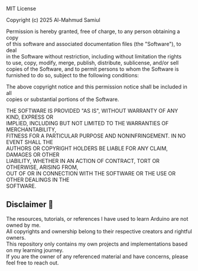 MIT License  

Copyright (c) 2025 Al-Mahmud Samiul  

Permission is hereby granted, free of charge, to any person obtaining a copy  
of this software and associated documentation files (the "Software"), to deal  
in the Software without restriction, including without limitation the rights  
to use, copy, modify, merge, publish, distribute, sublicense, and/or sell  
copies of the Software, and to permit persons to whom the Software is  
furnished to do so, subject to the following conditions:  

The above copyright notice and this permission notice shall be included in all  
copies or substantial portions of the Software.  

THE SOFTWARE IS PROVIDED "AS IS", WITHOUT WARRANTY OF ANY KIND, EXPRESS OR  
IMPLIED, INCLUDING BUT NOT LIMITED TO THE WARRANTIES OF MERCHANTABILITY,  
FITNESS FOR A PARTICULAR PURPOSE AND NONINFRINGEMENT. IN NO EVENT SHALL THE  
AUTHORS OR COPYRIGHT HOLDERS BE LIABLE FOR ANY CLAIM, DAMAGES OR OTHER  
LIABILITY, WHETHER IN AN ACTION OF CONTRACT, TORT OR OTHERWISE, ARISING FROM,  
OUT OF OR IN CONNECTION WITH THE SOFTWARE OR THE USE OR OTHER DEALINGS IN THE  
SOFTWARE.

## Disclaimer 📜  

The resources, tutorials, or references I have used to learn Arduino are not owned by me.  
All copyrights and ownership belong to their respective creators and rightful owners.  
This repository only contains my own projects and implementations based on my learning journey.  
If you are the owner of any referenced material and have concerns, please feel free to reach out.  

